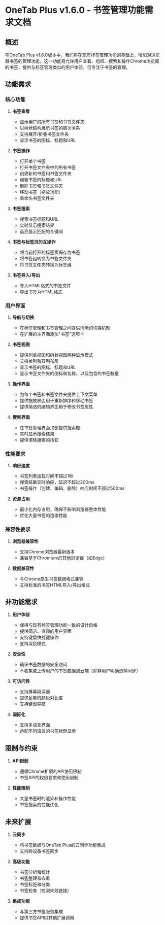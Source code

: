 # OneTab Plus v1.6.0 - 书签管理功能需求文档

## 概述

在OneTab Plus v1.6.0版本中，我们将在现有标签管理功能的基础上，增加对浏览器书签的管理功能。这一功能将允许用户查看、组织、搜索和操作Chrome浏览器的书签，提供与标签管理类似的用户体验，但专注于书签的管理。

## 功能需求

### 核心功能

1. **书签查看**
   - 显示用户的所有书签和书签文件夹
   - 以树状结构展示书签的层次关系
   - 支持展开/折叠书签文件夹
   - 显示书签的图标、标题和URL

2. **书签操作**
   - 打开单个书签
   - 打开书签文件夹中的所有书签
   - 创建新的书签和书签文件夹
   - 编辑书签的标题和URL
   - 删除书签和书签文件夹
   - 移动书签（拖放功能）
   - 重命名书签文件夹

3. **书签搜索**
   - 搜索书签标题和URL
   - 实时显示搜索结果
   - 高亮显示匹配的关键词

4. **书签与标签页的互操作**
   - 将当前打开的标签页保存为书签
   - 将书签组转换为书签文件夹
   - 将书签文件夹转换为标签组

5. **书签导入/导出**
   - 导入HTML格式的书签文件
   - 导出书签为HTML格式

### 用户界面

1. **导航与切换**
   - 在标签管理和书签管理之间提供清晰的切换机制
   - 在扩展的主界面添加"书签"选项卡

2. **书签视图**
   - 提供列表视图和树状视图两种显示模式
   - 支持单列和双列布局
   - 显示书签的图标、标题和URL
   - 显示书签文件夹的图标和名称，以及包含的书签数量

3. **操作界面**
   - 为每个书签和书签文件夹提供上下文菜单
   - 提供拖放界面用于重新排序和移动书签
   - 提供简洁的编辑界面用于修改书签属性

4. **搜索界面**
   - 在书签管理界面顶部提供搜索框
   - 实时显示搜索结果
   - 提供清除搜索的按钮

### 性能要求

1. **响应速度**
   - 书签列表加载时间不超过1秒
   - 搜索结果实时响应，延迟不超过200ms
   - 书签操作（创建、编辑、删除）响应时间不超过500ms

2. **资源占用**
   - 最小化内存占用，确保不影响浏览器整体性能
   - 优化大量书签的渲染性能

### 兼容性要求

1. **浏览器兼容性**
   - 支持Chrome浏览器最新版本
   - 兼容基于Chromium的其他浏览器（如Edge）

2. **数据兼容性**
   - 与Chrome原生书签数据格式兼容
   - 支持标准的书签HTML导入/导出格式

## 非功能需求

1. **用户体验**
   - 保持与现有标签管理功能一致的设计风格
   - 提供简洁、直观的用户界面
   - 支持键盘快捷键操作
   - 支持深色模式

2. **安全性**
   - 确保书签数据的安全访问
   - 不收集或上传用户的书签数据到云端（除非用户明确选择同步）

3. **可访问性**
   - 支持屏幕阅读器
   - 提供足够的颜色对比度
   - 支持键盘导航

4. **国际化**
   - 支持多语言界面
   - 适配不同语言的书签标题显示

## 限制与约束

1. **API限制**
   - 遵循Chrome扩展的API使用限制
   - 书签API的权限要求和使用限制

2. **性能限制**
   - 大量书签时的渲染和操作性能
   - 书签搜索的性能优化

## 未来扩展

1. **云同步**
   - 将书签数据与OneTab Plus的云同步功能集成
   - 支持跨设备书签同步

2. **高级功能**
   - 书签分析和统计
   - 书签整理和去重
   - 书签标签和分类
   - 书签检查（检测失效链接）

3. **集成功能**
   - 与第三方书签服务集成
   - 提供书签API供其他扩展调用
